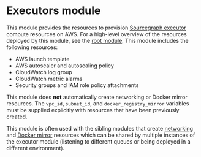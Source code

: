 # Executors module

This module provides the resources to provision [Sourcegraph executor](https://docs.sourcegraph.com/admin/executors) compute resources on AWS. For a high-level overview of the resources deployed by this module, see the [root module](https://registry.terraform.io/modules/sourcegraph/executors/aws/3.39.0). This module includes the following resources:

- AWS launch template
- AWS autoscaler and autoscaling policy
- CloudWatch log group
- CloudWatch metric alarms
- Security groups and IAM role policy attachments

This module does **not** automatically create networking or Docker mirror resources. The `vpc_id`, `subnet_id`, and `docker_registry_mirror` variables must be supplied explicitly with resources that have been previously created.

This module is often used with the sibling modules that create [networking](https://registry.terraform.io/modules/sourcegraph/executors/aws/3.39.0/submodules/networking) and [Docker mirror](https://registry.terraform.io/modules/sourcegraph/executors/aws/3.39.0/submodules/docker-mirror) resources which can be shared by multiple instances of the executor module (listening to different queues or being deployed in a different environment).
